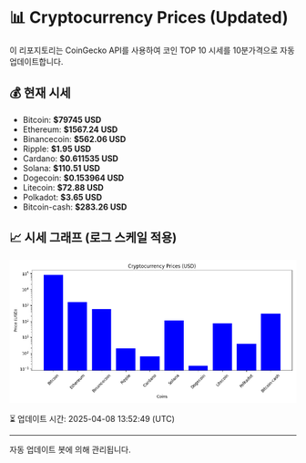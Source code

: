 
# 📊 Cryptocurrency Prices (Updated)

이 리포지토리는 CoinGecko API를 사용하여 코인 TOP 10 시세를 10분가격으로 자동 업데이트합니다.

## 💰 현재 시세
- Bitcoin: **$79745 USD**
- Ethereum: **$1567.24 USD**
- Binancecoin: **$562.06 USD**
- Ripple: **$1.95 USD**
- Cardano: **$0.611535 USD**
- Solana: **$110.51 USD**
- Dogecoin: **$0.153964 USD**
- Litecoin: **$72.88 USD**
- Polkadot: **$3.65 USD**
- Bitcoin-cash: **$283.26 USD**

## 📈 시세 그래프 (로그 스케일 적용)
![Crypto Prices](crypto_prices.png)

⏳ 업데이트 시간: 2025-04-08 13:52:49 (UTC)

---
자동 업데이트 봇에 의해 관리됩니다.
